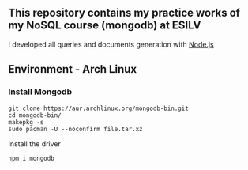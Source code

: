 ## This repository contains my practice works of my NoSQL course (mongodb) at ESILV

I developed all queries and documents generation with [Node.js](https://nodejs.org/en/) 

## Environment - Arch Linux

### Install Mongodb

    git clone https://aur.archlinux.org/mongodb-bin.git 
    cd mongodb-bin/
    makepkg -s
    sudo pacman -U --noconfirm file.tar.xz

Install the driver

    npm i mongodb